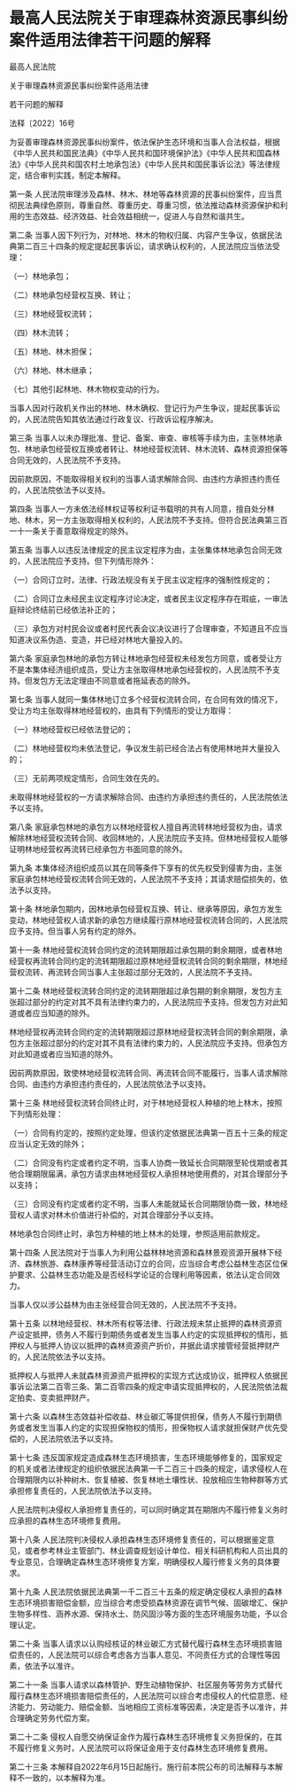 # 最高人民法院关于审理森林资源民事纠纷案件适用法律若干问题的解释

<!-- INFO END -->

最高人民法院

关于审理森林资源民事纠纷案件适用法律

若干问题的解释

法释〔2022〕16号

为妥善审理森林资源民事纠纷案件，依法保护生态环境和当事人合法权益，根据《中华人民共和国民法典》《中华人民共和国环境保护法》《中华人民共和国森林法》《中华人民共和国农村土地承包法》《中华人民共和国民事诉讼法》等法律规定，结合审判实践，制定本解释。

第一条 人民法院审理涉及森林、林木、林地等森林资源的民事纠纷案件，应当贯彻民法典绿色原则，尊重自然、尊重历史、尊重习惯，依法推动森林资源保护和利用的生态效益、经济效益、社会效益相统一，促进人与自然和谐共生。

第二条 当事人因下列行为，对林地、林木的物权归属、内容产生争议，依据民法典第二百三十四条的规定提起民事诉讼，请求确认权利的，人民法院应当依法受理：

（一）林地承包；

（二）林地承包经营权互换、转让；

（三）林地经营权流转；

（四）林木流转；

（五）林地、林木担保；

（六）林地、林木继承；

（七）其他引起林地、林木物权变动的行为。

当事人因对行政机关作出的林地、林木确权、登记行为产生争议，提起民事诉讼的，人民法院告知其依法通过行政复议、行政诉讼程序解决。

第三条 当事人以未办理批准、登记、备案、审查、审核等手续为由，主张林地承包、林地承包经营权互换或者转让、林地经营权流转、林木流转、森林资源担保等合同无效的，人民法院不予支持。

因前款原因，不能取得相关权利的当事人请求解除合同、由违约方承担违约责任的，人民法院依法予以支持。

第四条 当事人一方未依法经林权证等权利证书载明的共有人同意，擅自处分林地、林木，另一方主张取得相关权利的，人民法院不予支持。但符合民法典第三百一十一条关于善意取得规定的除外。

第五条 当事人以违反法律规定的民主议定程序为由，主张集体林地承包合同无效的，人民法院应予支持。但下列情形除外：

（一）合同订立时，法律、行政法规没有关于民主议定程序的强制性规定的；

（二）合同订立未经民主议定程序讨论决定，或者民主议定程序存在瑕疵，一审法庭辩论终结前已经依法补正的；

（三）承包方对村民会议或者村民代表会议决议进行了合理审查，不知道且不应当知道决议系伪造、变造，并已经对林地大量投入的。

第六条 家庭承包林地的承包方转让林地承包经营权未经发包方同意，或者受让方不是本集体经济组织成员，受让方主张取得林地承包经营权的，人民法院不予支持。但发包方无法定理由不同意或者拖延表态的除外。

第七条 当事人就同一集体林地订立多个经营权流转合同，在合同有效的情况下，受让方均主张取得林地经营权的，由具有下列情形的受让方取得：

（一）林地经营权已经依法登记的；

（二）林地经营权均未依法登记，争议发生前已经合法占有使用林地并大量投入的；

（三）无前两项规定情形，合同生效在先的。

未取得林地经营权的一方请求解除合同、由违约方承担违约责任的，人民法院依法予以支持。

第八条 家庭承包林地的承包方以林地经营权人擅自再流转林地经营权为由，请求解除林地经营权流转合同、收回林地的，人民法院应予支持。但林地经营权人能够证明林地经营权再流转已经承包方书面同意的除外。

第九条 本集体经济组织成员以其在同等条件下享有的优先权受到侵害为由，主张家庭承包林地经营权流转合同无效的，人民法院不予支持；其请求赔偿损失的，依法予以支持。

第十条 林地承包期内，因林地承包经营权互换、转让、继承等原因，承包方发生变动，林地经营权人请求新的承包方继续履行原林地经营权流转合同的，人民法院应予支持。但当事人另有约定的除外。

第十一条 林地经营权流转合同约定的流转期限超过承包期的剩余期限，或者林地经营权再流转合同约定的流转期限超过原林地经营权流转合同的剩余期限，林地经营权流转、再流转合同当事人主张超过部分无效的，人民法院不予支持。

第十二条 林地经营权流转合同约定的流转期限超过承包期的剩余期限，发包方主张超过部分的约定对其不具有法律约束力的，人民法院应予支持。但发包方对此知道或者应当知道的除外。

林地经营权再流转合同约定的流转期限超过原林地经营权流转合同的剩余期限，承包方主张超过部分的约定对其不具有法律约束力的，人民法院应予支持。但承包方对此知道或者应当知道的除外。

因前两款原因，致使林地经营权流转合同、再流转合同不能履行，当事人请求解除合同、由违约方承担违约责任的，人民法院依法予以支持。

第十三条 林地经营权流转合同终止时，对于林地经营权人种植的地上林木，按照下列情形处理：

（一）合同有约定的，按照约定处理，但该约定依据民法典第一百五十三条的规定应当认定无效的除外；

（二）合同没有约定或者约定不明，当事人协商一致延长合同期限至轮伐期或者其他合理期限届满，承包方请求由林地经营权人承担林地使用费的，对其合理部分予以支持；

（三）合同没有约定或者约定不明，当事人未能就延长合同期限协商一致，林地经营权人请求对林木价值进行补偿的，对其合理部分予以支持。

林地承包合同终止时，承包方种植的地上林木的处理，参照适用前款规定。

第十四条 人民法院对于当事人为利用公益林林地资源和森林景观资源开展林下经济、森林旅游、森林康养等经营活动订立的合同，应当综合考虑公益林生态区位保护要求、公益林生态功能及是否经科学论证的合理利用等因素，依法认定合同效力。

当事人仅以涉公益林为由主张经营合同无效的，人民法院不予支持。

第十五条 以林地经营权、林木所有权等法律、行政法规未禁止抵押的森林资源资产设定抵押，债务人不履行到期债务或者发生当事人约定的实现抵押权的情形，抵押权人与抵押人协议以抵押的森林资源资产折价，并据此请求接管经营抵押财产的，人民法院依法予以支持。

抵押权人与抵押人未就森林资源资产抵押权的实现方式达成协议，抵押权人依据民事诉讼法第二百零三条、第二百零四条的规定申请实现抵押权的，人民法院依法裁定拍卖、变卖抵押财产。

第十六条 以森林生态效益补偿收益、林业碳汇等提供担保，债务人不履行到期债务或者发生当事人约定的实现担保物权的情形，担保物权人请求就担保财产优先受偿的，人民法院依法予以支持。

第十七条 违反国家规定造成森林生态环境损害，生态环境能够修复的，国家规定的机关或者法律规定的组织依据民法典第一千二百三十四条的规定，请求侵权人在合理期限内以补种树木、恢复植被、恢复林地土壤性状、投放相应生物种群等方式承担修复责任的，人民法院依法予以支持。

人民法院判决侵权人承担修复责任的，可以同时确定其在期限内不履行修复义务时应承担的森林生态环境修复费用。

第十八条 人民法院判决侵权人承担森林生态环境修复责任的，可以根据鉴定意见，或者参考林业主管部门、林业调查规划设计单位、相关科研机构和人员出具的专业意见，合理确定森林生态环境修复方案，明确侵权人履行修复义务的具体要求。

第十九条 人民法院依据民法典第一千二百三十五条的规定确定侵权人承担的森林生态环境损害赔偿金额，应当综合考虑受损森林资源在调节气候、固碳增汇、保护生物多样性、涵养水源、保持水土、防风固沙等方面的生态环境服务功能，予以合理认定。

第二十条 当事人请求以认购经核证的林业碳汇方式替代履行森林生态环境损害赔偿责任的，人民法院可以综合考虑各方当事人意见、不同责任方式的合理性等因素，依法予以准许。

第二十一条 当事人请求以森林管护、野生动植物保护、社区服务等劳务方式替代履行森林生态环境损害赔偿责任的，人民法院可以综合考虑侵权人的代偿意愿、经济能力、劳动能力、赔偿金额、当地相应工资标准等因素，决定是否予以准许，并合理确定劳务代偿方案。

第二十二条 侵权人自愿交纳保证金作为履行森林生态环境修复义务担保的，在其不履行修复义务时，人民法院可以将保证金用于支付森林生态环境修复费用。

第二十三条 本解释自2022年6月15日起施行。施行前本院公布的司法解释与本解释不一致的，以本解释为准。